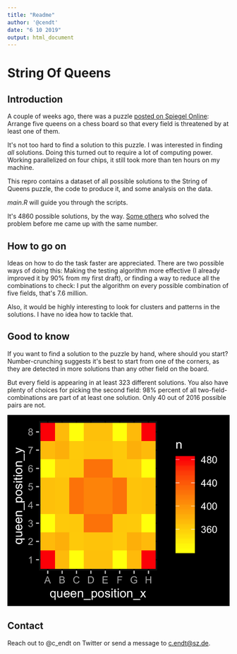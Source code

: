 ```yaml
---
title: "Readme"
author: '@cendt'
date: "6 10 2019"
output: html_document
---
```


# String Of Queens

## Introduction

A couple of weeks ago, there was a puzzle [posted on Spiegel Online](https://www.spiegel.de/karriere/raetsel-der-woche-fuenf-damen-auf-einem-schachbrett-a-1285289.html): Arrange five queens on a chess board so that every field is threatened by at least one of them.

It's not too hard to find a solution to this puzzle. I was interested in finding _all_ solutions. Doing this turned out to require a lot of computing power. Working parallelized on four chips, it still took more than ten hours on my machine.

This repro contains a dataset of all possible solutions to the String of Queens puzzle, the code to produce it, and some analysis on the data.

*main.R* will guide you through the scripts.

It's 4860 possible solutions, by the way. [Some others](https://www.spiegel.de/karriere/fuenf-damen-raetsel-wie-spiegel-leser-es-geloest-haben-a-1286494.html) who solved the problem before me came up with the same number.

## How to go on

Ideas on how to do the task faster are appreciated. There are two possible ways of doing this: Making the testing algorithm more effective (I already improved it by 90% from my first draft), or finding a way to reduce all the combinations to check: I put the algorithm on every possible combination of five fields, that's 7.6 million.

Also, it would be highly interesting to look for clusters and patterns in the solutions. I have no idea how to tackle that.

## Good to know

If you want to find a solution to the puzzle by hand, where should you start? Number-crunching suggests it's best to start from one of the corners, as they are detected in more solutions than any other field on the board.

But every field is appearing in at least 323 different solutions. You also have plenty of choices for picking the second field: 98% percent of all two-field-combinations are part of at least one solution. Only 40 out of 2016 possible pairs are not.

![](img/heatmap.png)

## Contact

Reach out to @c_endt on Twitter or send a message to c.endt@sz.de.